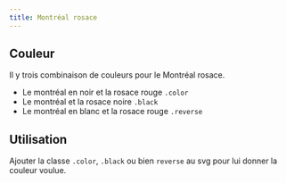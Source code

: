 ```yaml
---
title: Montréal rosace
---
```

 
## Couleur

Il y trois combinaison de couleurs pour le  Montréal rosace. 

* Le montréal en noir et la rosace rouge <code>.color</code>
* Le montréal et la rosace noire <code>.black</code>
* Le montréal en blanc et la rosace rouge <code>.reverse</code>

## Utilisation

Ajouter la classe <code>.color</code>, <code>.black</code> ou bien <code>reverse</code> au svg pour lui donner la couleur voulue.